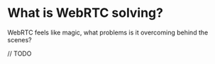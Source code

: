 # What is WebRTC solving?

WebRTC feels like magic, what problems is it overcoming behind the scenes?

// TODO
